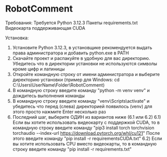 # RobotComment

Требования:
  Требуется Python 3.12.3
  Пакеты requirements.txt
  Видеокарта поддерживающая CUDA
  
Установка:
  1) Установите Python 3.12.3, в установщике рекомендуется выдать права администратора и добавить python.exe в PATH
  2) Скачайте проект и распакуйте в удобную для вас директорию. Убедитесь что в директории установки не используются символы кроме цифр и латиницы
  3) Откройте командную строку от имени администратора и выберите директорию установки (пример для Windows: cd C:\Users\UserName\Folder\RobotComment)
  4) В командную строку введите команду "python -m venv venv" и дождитесь выполнения команды
  5) В командную строку введите команду "venv\Scripts\activate" и убедитесь что перед (слева) директорией появилось (venv) для этого просто нажмите Enter несколько раз
  6) Последний шаг, выберите ОДИН из вариантов ниже (6.1 или 6.2)
  6.1) Если вы хотите использовать видеокарту с поддержкой CUDA, то в командную строку введите команду
       "pip3 install torch torchvision torchaudio --index-url https://download.pytorch.org/whl/cu121"
       После этого введите команду
       "pip install -r requirementsCUDA.txt"
  6.2) Если вы хотите использовать CPU вместо видеокарты, то в командную строку введите команду "pip install -r requirements.txt"
